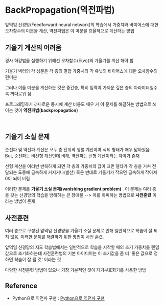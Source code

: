 # BackPropagation(역전파법)
앞먹임 신경망(Feedforward neural network)의 학습에서 가중치와 바이어스에 대한 오차함수의 미분을 계산, 역전파법은 이 미분을 효율적으로 계산하는 방법 <br>

## 기울기 계산의 어려움 
경사 하강법을 실행하기 위해선 오차함수(E(w))의 기울기를 계산 해야 함

기울기 벡터의 각 성분은 각 층의 결합 가중치와 각 유닛의 바이어스에 대한 오차함수의 편미분 

그러나 이들 미분을 계산하는 것은 중간층, 특히 입력이 가까운 깊은 층의 파라미터일수록 까다로워 짐

프로그래밍하기 까다로운 동시에 계산 비용도 매우 커 이 문제를 해결하는 방법으로 쓰이는 것이 **역전파법(backpropagation)**

<br>

## 기울기 소실 문제
순전파 및 역전파 계산은 모두 층 단위의 행렬 계산이며 식의 형태가 매우 닮아있음. But, 순전파는 비선형 계산인데 비해, 역전파는 선형 계산이라는 차이가 존재 <br>

선형 계산을 여러번 반복하게 되면 각 층의 가중치의 값이 크면 델타가 각 층을 거쳐 전달되는 도중에 급속하게 커지거나(발산) 혹은 반대로 기울기가 작으면 급속하게 작아져 0이 되어 버림 <br>

이러한 문제를 **기울기 소실 문제(vanishing gradient problem)** . 이 문제는 여러 층을 갖는 신경망의 학습을 방해하는 큰 장애물 --> 이를 회피하는 방법으로 **사전훈련** 이라는 방법이 존재 <br>

## 사전훈련
여러 층으로 구성된 앞먹임 신경망을 기울기 소실 문제로 인해 일반적으로 학습이 잘 되지 않음. 이러한 문제를 해결하기 위한 방법이 사전 훈련. 

앞먹임 신경망의 지도 학습법에서는 일반적으로 학습을 시작할 때의 초기 가중치를 랜덤값으로 초기화하는데 사전훈련법의 기본 아이디어는 이 초기값을 좀 더 '좋은 값으로 정하면 학습이 잘 될 것' 이라는 것

다양한 사전훈련 방법이 있으나 가장 기본적인 것이 자기부호화기를 사용한 방법 <br>

## Reference
- Python으로 역전파 구현 : [Python으로 역전파 구현](../../Python/01_Backpropagation_Theory/README.md)